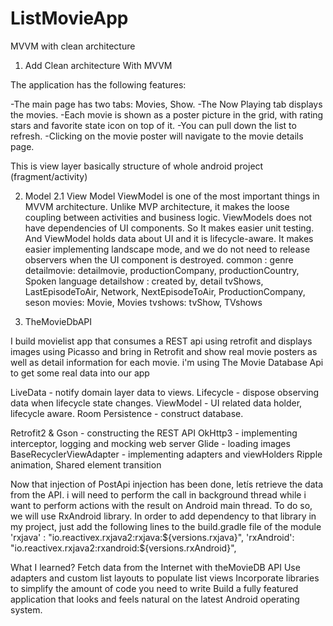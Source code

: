 # ListMovieApp
MVVM with clean architecture

1. Add Clean architecture With MVVM 



The application has the following features:

-The main page has two tabs: Movies, Show.
-The Now Playing tab displays the movies.
-Each movie is shown as a poster picture in the grid, with rating stars and favorite state icon on top of it.
-You can pull down the list to refresh.
-Clicking on the movie poster will navigate to the movie details page.

This is view layer basically structure of whole android project (fragment/activity)

2. Model
2.1 View Model
ViewModel is one of the most important things in MVVM architecture. Unlike MVP architecture, it makes the loose coupling between activities and business logic. ViewModels does not have dependencies of UI components. So It makes easier unit testing. And ViewModel holds data about UI and it is lifecycle-aware.
 It makes easier implementing landscape mode, and we do not need to release observers when the UI component is destroyed.
common : genre
detailmovie: detailmovie, productionCompany, productionCountry, Spoken language
detailshow : created by, detail tvShows, LastEpisodeToAir, Network, NextEpisodeToAir, ProductionCompany, seson
movies: Movie, Movies
tvshows: tvShow, TVshows

2. TheMovieDbAPI
 

I build movielist app that consumes a REST api using retrofit and displays images using Picasso and bring in Retrofit and 
show real movie posters as well as detail information for each movie.
i'm using The Movie Database Api to get some real data into our app

LiveData - notify domain layer data to views.
Lifecycle - dispose observing data when lifecycle state changes.
ViewModel - UI related data holder, lifecycle aware.
Room Persistence - construct database.


Retrofit2 & Gson - constructing the REST API
OkHttp3 - implementing interceptor, logging and mocking web server
Glide -  loading images
BaseRecyclerViewAdapter  - implementing adapters and viewHolders
Ripple animation, Shared element transition



Now that injection of PostApi injection has been done, letís retrieve the data from the API. 
i will need to perform the call in background thread while i want to perform actions with the result on Android main thread. 
To do so, we will use RxAndroid library. 
In order to add dependency to that library in my project, just add the following lines to the build.gradle file of the module
 'rxjava'   : "io.reactivex.rxjava2:rxjava:${versions.rxjava}",
                    'rxAndroid': "io.reactivex.rxjava2:rxandroid:${versions.rxAndroid}",








What I learned?
Fetch data from the Internet with theMovieDB API
Use adapters and custom list layouts to populate list views
Incorporate libraries to simplify the amount of code you need to write
Build a fully featured application that looks and feels natural on the latest Android operating system.


 
